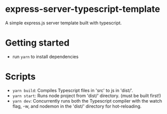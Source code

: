# express-server-typescript-template

A simple express.js server template built with typescript.

# Getting started

-   run `yarn` to install dependencies

# Scripts

-   `yarn build`: Compiles Typescript files in 'src' to js in 'dist/'.
-   `yarn start`: Runs node project from 'dist/' directory. (must be built first!)
-   `yarn dev`: Concurrently runs both the Typescript compiler with the watch flag, -w, and nodemon in the 'dist/' directory for hot-reloading.
